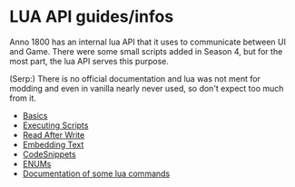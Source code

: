 # LUA API guides/infos

Anno 1800 has an internal lua API that it uses to communicate between UI and Game. There were some small scripts added in Season 4, but for the most part, the lua API serves this purpose.

(Serp:) There is no official documentation and lua was not ment for modding and even in vanilla nearly never used, so don't expect too much from it.

- [Basics](./basics.md)
- [Executing Scripts](./ExecutingScripts.md)
- [Read After Write](./ReadAfterWrite.md)
- [Embedding Text](./textembeds.md)
- [CodeSnippets](./CodeSnippets.md)
- [ENUMs](./ENUMs.md)
- [Documentation of some lua commands](./documentation.md)
